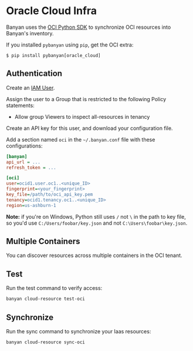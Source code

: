 # Oracle Cloud Infra

Banyan uses the [OCI Python SDK](https://github.com/oracle/oci-python-sdk) to synchronize OCI resources into Banyan's inventory.

If you installed `pybanyan` using `pip`, get the OCI extra:
```console
$ pip install pybanyan[oracle_cloud]
```

## Authentication

Create an [IAM User](https://docs.oracle.com/en-us/iaas/Content/GSG/Tasks/addingusers.htm#Adding_Users).

Assign the user to a Group that is restricted to the following Policy statements: 
- Allow group Viewers to inspect all-resources in tenancy

Create an API key for this user, and download your configuration file.

Add a section named `oci` in the `~/.banyan.conf` file with these configurations:
```ini
[banyan]
api_url = ...
refresh_token = ...

[oci]
user=ocid1.user.oc1..<unique_ID>
fingerprint=<your_fingerprint>
key_file=/path/to/oci_api_key.pem
tenancy=ocid1.tenancy.oc1..<unique_ID>
region=us-ashburn-1
```

**Note:** if you're on Windows, Python still uses `/` not `\` in the path to key file, so you'd use `C:/Users/foobar/key.json` and not `C:\Users\foobar\key.json`.


## Multiple Containers

You can discover resources across multiple containers in the OCI tenant.


## Test

Run the test command to verify access:

```bash
banyan cloud-resource test-oci
```


## Synchronize

Run the sync command to synchronize your Iaas resources:

```bash
banyan cloud-resource sync-oci
```